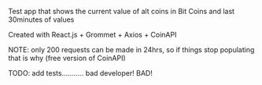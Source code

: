 Test app that shows the current value of alt coins in Bit Coins and last 30minutes of values

Created with React.js + Grommet + Axios + CoinAPI

NOTE: only 200 requests can be made in 24hrs, so if things stop populating that is why (free version of CoinAPI)

TODO: add tests........... bad developer! BAD!

